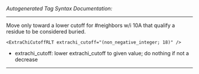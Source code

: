_Autogenerated Tag Syntax Documentation:_

---
Move only toward a lower cutoff for #neighbors w/i 10A that qualify a residue to be considered buried.

```
<ExtraChiCutoffRLT extrachi_cutoff="(non_negative_integer; 18)" />
```

-   extrachi_cutoff: lower extrachi_cutoff to given value; do nothing if not a decrease

---
